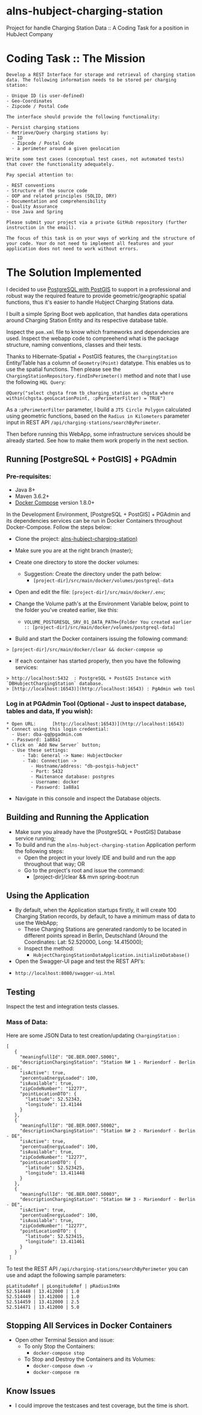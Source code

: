 # alns-hubject-charging-station
Project for handle Charging Station Data :: A Coding Task for a position in HubJect Company


# Coding Task :: The Mission

```
Develop a REST Interface for storage and retrieval of charging station data. The following information needs to be stored per charging station:

- Unique ID (is user-defined)
- Geo-Coordinates
- Zipcode / Postal Code

The interface should provide the following functionality:

- Persist charging stations
- Retrieve/Query charging stations by:
  - ID
  - Zipcode / Postal Code
  - a perimeter around a given geolocation

Write some test cases (conceptual test cases, not automated tests) that cover the functionality adequately.

Pay special attention to:

- REST conventions
- Structure of the source code
- OOP and related principles (SOLID, DRY)
- Documentation and comprehensibility
- Quality Assurance
- Use Java and Spring

Please submit your project via a private GitHub repository (further instruction in the email).

The focus of this task is on your ways of working and the structure of your code. Your do not need to implement all features and your application does not need to work without errors.
```

# The Solution Implemented

I decided to use [PostgreSQL with PostGIS](https://postgis.net/) to support in a professional and robust way the required feature to provide geometric/geographic spatial functions, thus it's easier to handle Hubject Charging Stations data.

I built a simple Spring Boot web application, that handles data operations around Charging Station Entity and its respective database table.

Inspect the `pom.xml` file to know which frameworks and dependencies are used. Inspect the webapp code to compreehend what is the package structure, naming conventions, classes and their tests. 
 
Thanks to Hibernate-Spatial + PostGIS features, the `ChargingStation` Entity/Table has a column of `Geometry(Point)` datatype. This enables us to use the spatial functions. Then please see the `ChargingStationRepository.findInPerimeter()` method and note that I use the following `HQL Query`:

`
@Query("select chgsta from tb_charging_station as chgsta where within(chgsta.geoLocationPoint, :pPerimeterFilter) = TRUE")
` 

As a `:pPerimeterFilter` parameter, I build a `JTS Circle Polygon` calculated using geometric functions, based on the `Radius in Kilometers` parameter input in REST API `/api/charging-stations/searchByPerimeter`.
 
Then before running this WebApp, some infrastructure services should be already started. See how to make them work properly in the next section.

## Running [PostgreSQL + PostGIS] + PGAdmin

### Pre-requisites:
 - Java 8+
 - Maven 3.6.2+
 - [Docker Compose](https://docs.docker.com/compose/) version 1.8.0+

In the Development Environment, [PostgreSQL + PostGIS] + PGAdmin and its dependencies services can be run in Docker Containers throughout Docker-Compose. Follow the steps below:

- Clone the project: [alns-hubject-charging-station)](https://github.com/scout23DF/alns-hubject-charging-station.git)
- Make sure you are at the right branch (master);   
- Create one directory to store the docker volumes:
   * Suggestion: Create the directory under the path below: 
     * `[project-dir]/src/main/docker/volumes/postgreql-data`
- Open and edit the file: `[project-dir]/src/main/docker/.env`;
- Change the Volume path's at the Environment Variable below, point to the folder you've created earlier, like this:
    * `VOLUME_POSTGRESQL_SRV_01_DATA_PATH={Folder You created earlier :: [project-dir]/src/main/docker/volumes/postgreql-data]`

- Build and start the Docker containers issuing the following command:
````
> [project-dir]/src/main/docker/clear && docker-compose up
````  
- If each container has started properly, then you have the following services:

````
> http://localhost:5432  : PostgreSQL + PostGIS Instance with `DBHubjectChargingStation` database.
> [http://localhost:16543)](http://localhost:16543) : PgAdmin web tool
````
  
### Log in at PGAdmin Tool (Optional - Just to inspect database, tables and data, If you wish):

````
* Open URL:      [http://localhost:16543)](http://localhost:16543)
* Connect using this login credential: 
  - User: dba-qq@pgadmin.com 
  - Password: 1a88a1
* Click on `Add New Server` button;
  - Use these settings:
      - Tab: General -> Name: HubjectDocker
      - Tab: Connection -> 
         - Hostname/address: "db-postgis-hubject"
         - Port: 5432
         - Maitenance database: postgres
         - Username: docker
         - Password: 1a88a1  
````
       
- Navigate in this console and inspect the Database objects.

## Building and Running the Application

- Make sure you already have the [PostgreSQL + PostGIS] Database service running;
- To build and run the `alns-hubject-charging-station` Application perform the following steps:
  - Open the project in your lovely IDE and build and run the app throughout that way; OR
  - Go to the project's root and issue the command:
    - [project-dir]/clear && mvn spring-boot:run

## Using the Application

  - By default, when the Application startups firstly, it will create 100 Charging Station records, by default, to have a minimum mass of data to use the WebApp;
    - These Charging Stations are generated randomly to be located in different points spread in Berlin, Deutschland (Around the Coordinates: Lat: 52.520000, Long: 14.415000);
    - Inspect the method:
      - `HubjectChargingStationDataApplication.initializeDatabase()`
  - Open the Swagger-UI page and test the REST API's:
  * `http://localhost:8080/swagger-ui.html`

## Testing 
Inspect the test and integration tests classes.

### Mass of Data:
Here are some JSON Data to test creation/updating `ChargingStation` :
```
[
   {
     "meaningfullId": "DE.BER.D007.S0001",
     "descriptionChargingStation": "Station N# 1 - Mariendorf - Berlin - DE",
     "isActive": true,
     "percentuaEnergyLoaded": 100,
     "isAvailable": true,
     "zipCodeNumber": "12277",
     "pointLocationDTO": {
       "latitude": 52.52343,
       "longitude": 13.41144
     }
   },
   {
     "meaningfullId": "DE.BER.D007.S0002",
     "descriptionChargingStation": "Station N# 2 - Mariendorf - Berlin - DE",
     "isActive": true,
     "percentuaEnergyLoaded": 100,
     "isAvailable": true,
     "zipCodeNumber": "12277",
     "pointLocationDTO": {
       "latitude": 52.523425,
       "longitude": 13.411448
     }
   },
   {
     "meaningfullId": "DE.BER.D007.S0003",
     "descriptionChargingStation": "Station N# 3 - Mariendorf - Berlin - DE",
     "isActive": true,
     "percentuaEnergyLoaded": 100,
     "isAvailable": true,
     "zipCodeNumber": "12277",
     "pointLocationDTO": {
       "latitude": 52.523415,
       "longitude": 13.411461
     }
   }
 ]
```

To test the REST API `/api/charging-stations/searchByPerimeter` you can use and adapt the following sample parameters:

 ``` 
pLatitudeRef | pLongitudeRef | pRadiusInKm
 52.514448 | 13.412000 | 1.0
 52.514449 | 13.412000 | 1.0
 52.514459 | 13.412000 | 2.5
 52.514471 | 13.412000 | 5.0
 ```
 
## Stopping All Services in Docker Containers

- Open other Terminal Session and issue:
  * To only Stop the Containers:
    * `docker-compose stop` 
  * To Stop and Destroy the Containers and its Volumes: 
    * `docker-compose down -v`
    * `docker-compose rm`

## Know Issues

  * I could improve the testcases and test coverage, but the time is short.